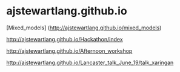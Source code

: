 # ajstewartlang.github.io

[Mixed_models] (http://ajstewartlang.github.io/mixed_models)

http://ajstewartlang.github.io/Hackathon/index

http://ajstewartlang.github.io/Afternoon_workshop

http://ajstewartlang.github.io/Lancaster_talk_June_19/talk_xaringan
